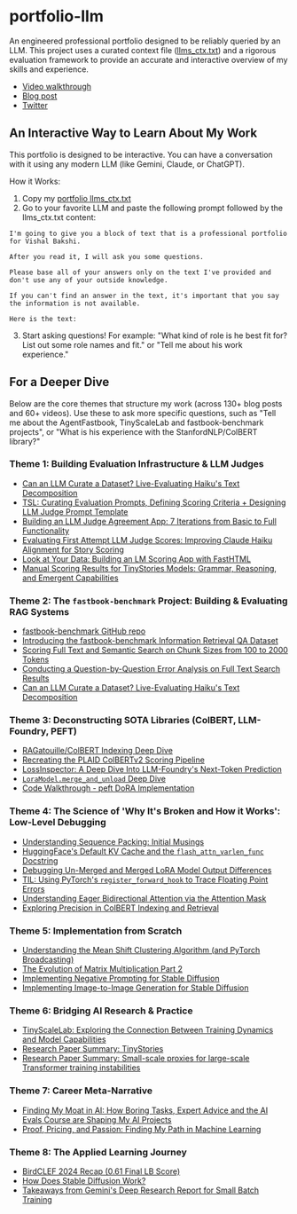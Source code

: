# portfolio-llm

An engineered professional portfolio designed to be reliably queried by an LLM. This project uses a curated context file ([llms_ctx.txt](https://raw.githubusercontent.com/vishalbakshi/portfolio-llm/refs/heads/main/llms_ctx.txt)) and a rigorous evaluation framework to provide an accurate and interactive overview of my skills and experience.

- [Video walkthrough](https://youtu.be/Qhax3JerFP0?feature=shared)
- [Blog post](https://vishalbakshi.github.io/blog/posts/2025-06-26-portfolio-llm/)
- [Twitter](https://x.com/vishal_learner)

## An Interactive Way to Learn About My Work

This portfolio is designed to be interactive. You can have a conversation with it using any modern LLM (like Gemini, Claude, or ChatGPT).

How it Works:

1. Copy my [portfolio llms_ctx.txt](https://raw.githubusercontent.com/vishalbakshi/portfolio-llm/refs/heads/main/llms_ctx.txt)
2. Go to your favorite LLM and paste the following prompt followed by the llms_ctx.txt content:

```
I'm going to give you a block of text that is a professional portfolio for Vishal Bakshi.

After you read it, I will ask you some questions.

Please base all of your answers only on the text I've provided and don't use any of your outside knowledge.

If you can't find an answer in the text, it's important that you say the information is not available.

Here is the text:
```
  
3. Start asking questions! For example: "What kind of role is he best fit for? List out some role names and fit." or "Tell me about his work experience."

## For a Deeper Dive

Below are the core themes that structure my work (across 130+ blog posts and 60+ videos). Use these to ask more specific questions, such as "Tell me about the AgentFastbook, TinyScaleLab and fastbook-benchmark projects", or "What is his experience with the StanfordNLP/ColBERT library?"

### Theme 1: Building Evaluation Infrastructure & LLM Judges

* [Can an LLM Curate a Dataset? Live-Evaluating Haiku's Text Decomposition](https://youtu.be/NwPKy1rqXT8)
* [TSL: Curating Evaluation Prompts, Defining Scoring Criteria + Designing LLM Judge Prompt Template](https://youtu.be/k5J1S9N_j2g)
* [Building an LLM Judge Agreement App: 7 Iterations from Basic to Full Functionality](https://youtu.be/-a2D9cqXgN4) 
* [Evaluating First Attempt LLM Judge Scores: Improving Claude Haiku Alignment for Story Scoring](https://youtu.be/shIqv520AFY)
* [Look at Your Data: Building an LM Scoring App with FastHTML](https://youtu.be/tcTehUHyrGk) 
* [Manual Scoring Results for TinyStories Models: Grammar, Reasoning, and Emergent Capabilities](https://youtu.be/ZFu8N1Lc3oY)

### Theme 2: The `fastbook-benchmark` Project: Building & Evaluating RAG Systems

* [fastbook-benchmark GitHub repo](https://github.com/vishalbakshi/fastbook-benchmark)
* [Introducing the fastbook-benchmark Information Retrieval QA Dataset](https://youtu.be/VsVIy8k9rMU) 
* [Scoring Full Text and Semantic Search on Chunk Sizes from 100 to 2000 Tokens](https://vishalbakshi.github.io/blog/posts/2024-11-29-fastbook-benchmark-results/)
* [Conducting a Question-by-Question Error Analysis on Full Text Search Results](https://vishalbakshi.github.io/blog/posts/2024-09-05-fastbookRAG-bm25-error-analysis/)
* [Can an LLM Curate a Dataset? Live-Evaluating Haiku's Text Decomposition](https://youtu.be/NwPKy1rqXT8)

### Theme 3: Deconstructing SOTA Libraries (ColBERT, LLM-Foundry, PEFT)

* [RAGatouille/ColBERT Indexing Deep Dive](https://youtu.be/P9KXQ7pbv9s)
* [Recreating the PLAID ColBERTv2 Scoring Pipeline](https://vishalbakshi.github.io/blog/posts/2024-12-24-PLAID-ColBERTv2-scoring-pipeline/)
* [LossInspector: A Deep Dive Into LLM-Foundry's Next-Token Prediction](https://youtu.be/9ffnmeiDF_M)
* [`LoraModel.merge_and_unload` Deep Dive](https://youtu.be/NEosNY_d4zg) 
* [Code Walkthrough - peft DoRA Implementation](https://youtu.be/GE6jRudHhzY)

### Theme 4: The Science of 'Why It's Broken and How it Works': Low-Level Debugging

* [Understanding Sequence Packing: Initial Musings](https://youtu.be/xWnMDL9FDbg) 
* [HuggingFace's Default KV Cache and the `flash_attn_varlen_func` Docstring](https://youtu.be/pZpK5uGr7Lo) 
* [Debugging Un-Merged and Merged LoRA Model Output Differences](https://youtu.be/7fM8FClG66s) 
* [TIL: Using PyTorch's `register_forward_hook` to Trace Floating Point Errors](https://youtu.be/Y6qgWxU3oO4)
* [Understanding Eager Bidirectional Attention via the Attention Mask](https://youtu.be/u_v6HHyv4No)
* [Exploring Precision in ColBERT Indexing and Retrieval](https://youtu.be/aiNQ4I8YaD0)

### Theme 5: Implementation from Scratch

* [Understanding the Mean Shift Clustering Algorithm (and PyTorch Broadcasting)](https://youtu.be/kfl-cUz9iWw)  
* [The Evolution of Matrix Multiplication Part 2](https://youtu.be/iV63qy4ETJQ)
* [Implementing Negative Prompting for Stable Diffusion](https://youtu.be/_nzRTwEb47A)
* [Implementing Image-to-Image Generation for Stable Diffusion](https://youtu.be/POisZHNP23c)
  
### Theme 6: Bridging AI Research & Practice

* [TinyScaleLab: Exploring the Connection Between Training Dynamics and Model Capabilities](https://youtu.be/82mE39Ef5eY) 
* [Research Paper Summary: TinyStories](https://youtu.be/VqgHxKSEspw)
* [Research Paper Summary: Small-scale proxies for large-scale Transformer training instabilities](https://youtu.be/wY774B4JNLM)

### Theme 7: Career Meta-Narrative

* [Finding My Moat in AI: How Boring Tasks, Expert Advice and the AI Evals Course are Shaping My AI Projects](https://youtu.be/GkLAeWOi0r8)
* [Proof, Pricing, and Passion: Finding My Path in Machine Learning](https://youtu.be/9s88C8XBBiQ)

### Theme 8: The Applied Learning Journey

* [BirdCLEF 2024 Recap (0.61 Final LB Score)](https://www.kaggle.com/code/vishalbakshi/birdclef-2024-recap-0-61-final-lb-score) 
* [How Does Stable Diffusion Work?](https://vishalbakshi.github.io/blog/posts/2024-08-08-how-does-stable-diffusion-work/index.html)
* [Takeaways from Gemini's Deep Research Report for Small Batch Training](https://youtu.be/HMOyhKnZ5W0)
